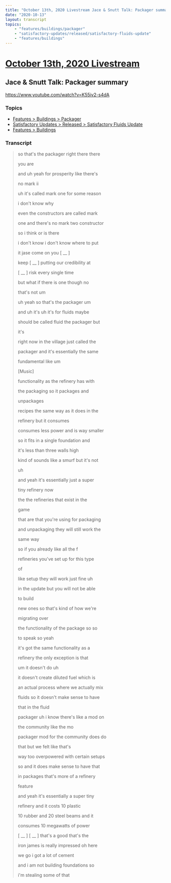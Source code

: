 ```yaml
---
title: "October 13th, 2020 Livestream Jace & Snutt Talk: Packager summary"
date: "2020-10-13"
layout: transcript
topics:
    - "features/buildings/packager"
    - "satisfactory-updates/released/satisfactory-fluids-update"
    - "features/buildings"
---
```

# [October 13th, 2020 Livestream](../2020-10-13.md)
## Jace & Snutt Talk: Packager summary
https://www.youtube.com/watch?v=K55iv2-s4dA

### Topics
* [Features > Buildings > Packager](../topics/features/buildings/packager.md)
* [Satisfactory Updates > Released > Satisfactory Fluids Update](../topics/satisfactory-updates/released/satisfactory-fluids-update.md)
* [Features > Buildings](../topics/features/buildings.md)

### Transcript

> so that's the packager right there there
> 
> you are
> 
> and uh yeah for prosperity like there's
> 
> no mark ii
> 
> uh it's called mark one for some reason
> 
> i don't know why
> 
> even the constructors are called mark
> 
> one and there's no mark two constructor
> 
> so i think or is there
> 
> i don't know i don't know where to put
> 
> it jase come on you [ __ ]
> 
> keep [ __ ] putting our credibility at
> 
> [ __ ] risk every single time
> 
> but what if there is one though no
> 
> that's not um
> 
> uh yeah so that's the packager um
> 
> and uh it's uh it's for fluids maybe
> 
> should be called fluid the packager but
> 
> it's
> 
> right now in the village just called the
> 
> packager and it's essentially the same
> 
> fundamental like um
> 
> [Music]
> 
> functionality as the refinery has with
> 
> the packaging so it packages and
> 
> unpackages
> 
> recipes the same way as it does in the
> 
> refinery but it consumes
> 
> consumes less power and is way smaller
> 
> so it fits in a single foundation and
> 
> it's less than three walls high
> 
> kind of sounds like a smurf but it's not
> 
> uh
> 
> and yeah it's essentially just a super
> 
> tiny refinery now
> 
> the the refineries that exist in the
> 
> game
> 
> that are that you're using for packaging
> 
> and unpackaging they will still work the
> 
> same way
> 
> so if you already like all the f
> 
> refineries you've set up for this type
> 
> of
> 
> like setup they will work just fine uh
> 
> in the update but you will not be able
> 
> to build
> 
> new ones so that's kind of how we're
> 
> migrating over
> 
> the functionality of the package so so
> 
> to speak so yeah
> 
> it's got the same functionality as a
> 
> refinery the only exception is that
> 
> um it doesn't do uh
> 
> it doesn't create diluted fuel which is
> 
> an actual process where we actually mix
> 
> fluids so it doesn't make sense to have
> 
> that in the fluid
> 
> packager uh i know there's like a mod on
> 
> the community like the mo
> 
> packager mod for the community does do
> 
> that but we felt like that's
> 
> way too overpowered with certain setups
> 
> so and it does make sense to have that
> 
> in packages that's more of a refinery
> 
> feature
> 
> and yeah it's essentially a super tiny
> 
> refinery and it costs 10 plastic
> 
> 10 rubber and 20 steel beams and it
> 
> consumes 10 megawatts of power
> 
> [ __ ] [ __ ] that's a good that's the
> 
> iron james is really impressed oh here
> 
> we go i got a lot of cement
> 
> and i am not building foundations so
> 
> i'm stealing some of that
> 
